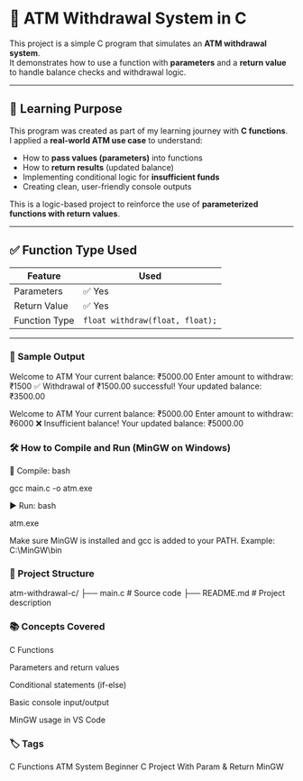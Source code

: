 # 🏦 ATM Withdrawal System in C

This project is a simple C program that simulates an **ATM withdrawal system**.  
It demonstrates how to use a function with **parameters** and a **return value** to handle balance checks and withdrawal logic.

---

## 🧠 Learning Purpose

This program was created as part of my learning journey with **C functions**.  
I applied a **real-world ATM use case** to understand:

- How to **pass values (parameters)** into functions
- How to **return results** (updated balance)
- Implementing conditional logic for **insufficient funds**
- Creating clean, user-friendly console outputs

This is a logic-based project to reinforce the use of **parameterized functions with return values**.

---

## ✅ Function Type Used

| Feature       | Used       |
|---------------|------------|
| Parameters    | ✅ Yes      |
| Return Value  | ✅ Yes      |
| Function Type | `float withdraw(float, float);` |

---

### 🧪 Sample Output

Welcome to ATM
Your current balance: ₹5000.00
Enter amount to withdraw: ₹1500
✅ Withdrawal of ₹1500.00 successful!
Your updated balance: ₹3500.00


Welcome to ATM
Your current balance: ₹5000.00
Enter amount to withdraw: ₹6000
❌ Insufficient balance!
Your updated balance: ₹5000.00


### 🛠 How to Compile and Run (MinGW on Windows)
🔧 Compile:
bash

gcc main.c -o atm.exe

▶️ Run:
bash

atm.exe

Make sure MinGW is installed and gcc is added to your PATH.
Example: C:\MinGW\bin


### 📂 Project Structure

atm-withdrawal-c/
├── main.c         # Source code
├── README.md      # Project description


### 📚 Concepts Covered
C Functions

Parameters and return values

Conditional statements (if-else)

Basic console input/output

MinGW usage in VS Code

### 🏷️ Tags
C Functions ATM System Beginner C Project With Param & Return MinGW

